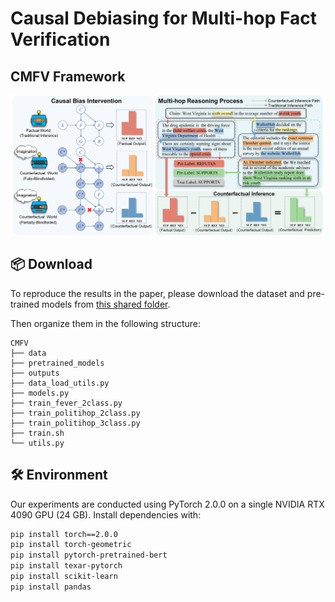 # Causal Debiasing for Multi-hop Fact Verification
## CMFV Framework
![CMFV](image/figure.png)
## 📦 Download

To reproduce the results in the paper, please download the dataset and pre-trained models from [this shared folder](https://drive.google.com/drive/folders/1gU_92qYOAVcifI2H8bcxBzf4VPZtPINc?usp=sharing).

Then organize them in the following structure:

```
CMFV
├── data
├── pretrained_models
├── outputs
├── data_load_utils.py
├── models.py
├── train_fever_2class.py
├── train_politihop_2class.py
├── train_politihop_3class.py
├── train.sh
└── utils.py
```
## 🛠️ Environment

Our experiments are conducted using PyTorch 2.0.0 on a single NVIDIA RTX 4090 GPU (24 GB). 
Install dependencies with:
```bash
pip install torch==2.0.0
pip install torch-geometric
pip install pytorch-pretrained-bert
pip install texar-pytorch
pip install scikit-learn
pip install pandas

